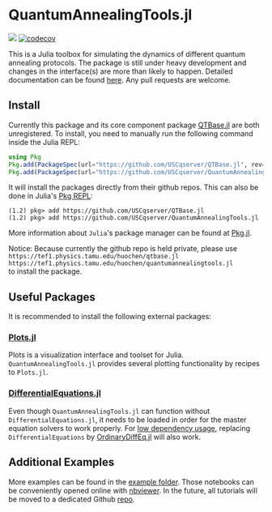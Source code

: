 # QuantumAnnealingTools.jl
[![](https://img.shields.io/badge/docs-dev-blue.svg)](https://uscqserver.github.io/QuantumAnnealingTools.jl/dev/)
[![codecov](https://codecov.io/gh/USCqserver/QuantumAnnealingTools.jl/branch/master/graph/badge.svg)](https://codecov.io/gh/USCqserver/QuantumAnnealingTools.jl)

This is a Julia toolbox for simulating the dynamics of different quantum annealing protocols. The package is still under heavy development and changes in the interface(s) are more than likely to happen. Detailed documentation can be found [here](https://uscqserver.github.io/QuantumAnnealingTools.jl/dev/). Any pull requests are welcome.

## Install
Currently this package and its core component package [QTBase.jl](https://github.com/USCqserver/QTBase.jl) are both unregistered. To install, you need to manually run the following command inside the Julia REPL:
```julia
using Pkg
Pkg.add(PackageSpec(url="https://github.com/USCqserver/QTBase.jl", rev="master"))
Pkg.add(PackageSpec(url="https://github.com/USCqserver/QuantumAnnealingTools.jl", rev="master"))
```
It will install the packages directly from their github repos. This can also be done in Julia's [Pkg REPL](https://julialang.github.io/Pkg.jl/v1/getting-started/):
```julia-REPL
(1.2) pkg> add https://github.com/USCqserver/QTBase.jl
(1.2) pkg> add https://github.com/USCqserver/QuantumAnnealingTools.jl
```
More information about `Julia`'s package manager can be found at [Pkg.jl](https://julialang.github.io/Pkg.jl/v1/).

Notice: Because currently the github repo is held private, please use  
`https://tef1.physics.tamu.edu/huochen/qtbase.jl`  
`https://tef1.physics.tamu.edu/huochen/quantumannealingtools.jl`  
to install the package.

## Useful Packages
It is recommended to install the following external packages:  
### [Plots.jl](https://github.com/JuliaPlots/Plots.jl)
Plots is a visualization interface and toolset for Julia. `QuantumAnnealingTools.jl` provides several plotting functionality by recipes to `Plots.jl`.
### [DifferentialEquations.jl](http://docs.juliadiffeq.org/latest/)
Even though `QuantumAnnealingTools.jl` can function without `DifferentialEquations.jl`, it needs to be loaded in order for the master equation solvers to work properly. For [low dependency usage](http://docs.juliadiffeq.org/stable/features/low_dep.html#Low-Dependency-Usage-1), replacing `DifferentialEquations` by [OrdinaryDiffEq.jl](https://github.com/JuliaDiffEq/OrdinaryDiffEq.jl) will also work.

## Additional Examples
More examples can be found in the [example folder](./example). Those notebooks can be conveniently opened online with [nbviewer](https://nbviewer.jupyter.org/). In the future, all tutorials will be moved to a dedicated Github [repo](https://github.com/USCqserver/OSQATTutorials.jl).
